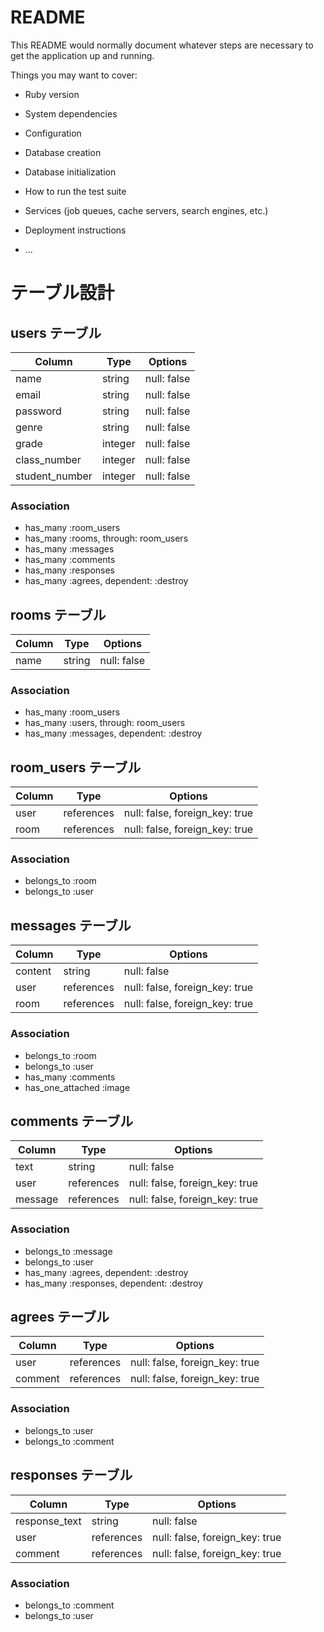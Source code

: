 # README

This README would normally document whatever steps are necessary to get the
application up and running.

Things you may want to cover:

* Ruby version

* System dependencies

* Configuration

* Database creation

* Database initialization

* How to run the test suite

* Services (job queues, cache servers, search engines, etc.)

* Deployment instructions

* ...


 
# テーブル設計

## users テーブル

| Column        | Type    | Options     |
| ------------- | ------- | ----------- |
| name          | string  | null: false |
| email         | string  | null: false |
| password      | string  | null: false |
| genre         | string  | null: false |
| grade         | integer | null: false |
| class_number  | integer | null: false |
| student_number| integer | null: false |

### Association

- has_many :room_users
- has_many :rooms, through: room_users
- has_many :messages
- has_many :comments
- has_many :responses
- has_many :agrees, dependent: :destroy




## rooms テーブル

| Column | Type   | Options     |
| ------ | ------ | ----------- |
| name   | string | null: false |

### Association

- has_many :room_users
- has_many :users, through: room_users
- has_many :messages, dependent: :destroy


## room_users テーブル

| Column | Type       | Options                        |
| ------ | ---------- | ------------------------------ |
| user   | references | null: false, foreign_key: true |
| room   | references | null: false, foreign_key: true |

### Association

- belongs_to :room
- belongs_to :user


## messages テーブル

| Column  | Type       | Options                        |
| ------- | ---------- | ------------------------------ |
| content | string     | null: false                    |
| user    | references | null: false, foreign_key: true |
| room    | references | null: false, foreign_key: true |

### Association

- belongs_to :room
- belongs_to :user
- has_many :comments
- has_one_attached :image


## comments テーブル

| Column     | Type       | Options                        |
| ---------- | ---------- | ------------------------------ |
| text       | string     | null: false                    |
| user       | references | null: false, foreign_key: true |
| message    | references | null: false, foreign_key: true |

### Association

- belongs_to :message
- belongs_to :user
- has_many :agrees, dependent: :destroy
- has_many :responses, dependent: :destroy


## agrees テーブル

| Column     | Type       | Options                        |
| ---------- | ---------- | ------------------------------ |
| user       | references | null: false, foreign_key: true |
| comment    | references | null: false, foreign_key: true |

### Association

- belongs_to :user
- belongs_to :comment


## responses テーブル

| Column        | Type       | Options                        |
| ------------- | ---------- | ------------------------------ |
| response_text | string     | null: false                    |
| user          | references | null: false, foreign_key: true |
| comment       | references | null: false, foreign_key: true |

### Association

- belongs_to :comment
- belongs_to :user

